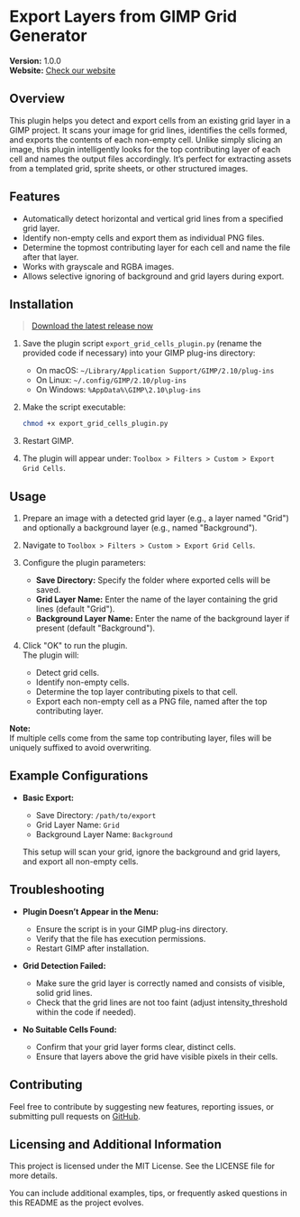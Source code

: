 # Export Layers from GIMP Grid Generator

**Version:** 1.0.0  
**Website:** [Check our website](https://www.brundisium.org/recursos/plugins)

## Overview
This plugin helps you detect and export cells from an existing grid layer in a GIMP project. It scans your image for grid lines, identifies the cells formed, and exports the contents of each non-empty cell. Unlike simply slicing an image, this plugin intelligently looks for the top contributing layer of each cell and names the output files accordingly. It’s perfect for extracting assets from a templated grid, sprite sheets, or other structured images.

## Features
- Automatically detect horizontal and vertical grid lines from a specified grid layer.
- Identify non-empty cells and export them as individual PNG files.
- Determine the topmost contributing layer for each cell and name the file after that layer.
- Works with grayscale and RGBA images.
- Allows selective ignoring of background and grid layers during export.

## Installation
> [Download the latest release now](https://github.com/NICNE0/gimp-grid-exporter/archive/refs/tags/v1.0.0.zip)

1. Save the plugin script `export_grid_cells_plugin.py` (rename the provided code if necessary) into your GIMP plug-ins directory:
   - On macOS: `~/Library/Application Support/GIMP/2.10/plug-ins`
   - On Linux: `~/.config/GIMP/2.10/plug-ins`
   - On Windows: `%AppData%\GIMP\2.10\plug-ins`
   
2. Make the script executable:
   ```bash
   chmod +x export_grid_cells_plugin.py
   ```
   
3. Restart GIMP.
   
4. The plugin will appear under: `Toolbox > Filters > Custom > Export Grid Cells`.

## Usage
1. Prepare an image with a detected grid layer (e.g., a layer named "Grid") and optionally a background layer (e.g., named "Background").
2. Navigate to `Toolbox > Filters > Custom > Export Grid Cells`.
3. Configure the plugin parameters:
   
   - **Save Directory:** Specify the folder where exported cells will be saved.
   - **Grid Layer Name:** Enter the name of the layer containing the grid lines (default "Grid").
   - **Background Layer Name:** Enter the name of the background layer if present (default "Background").

4. Click "OK" to run the plugin.  
   The plugin will:
   - Detect grid cells.
   - Identify non-empty cells.
   - Determine the top layer contributing pixels to that cell.
   - Export each non-empty cell as a PNG file, named after the top contributing layer.
   
**Note:**  
If multiple cells come from the same top contributing layer, files will be uniquely suffixed to avoid overwriting.

## Example Configurations
- **Basic Export:**
  - Save Directory: `/path/to/export`
  - Grid Layer Name: `Grid`
  - Background Layer Name: `Background`
  
  This setup will scan your grid, ignore the background and grid layers, and export all non-empty cells.

## Troubleshooting
- **Plugin Doesn’t Appear in the Menu:**
  - Ensure the script is in your GIMP plug-ins directory.
  - Verify that the file has execution permissions.
  - Restart GIMP after installation.
  
- **Grid Detection Failed:**
  - Make sure the grid layer is correctly named and consists of visible, solid grid lines.
  - Check that the grid lines are not too faint (adjust intensity_threshold within the code if needed).

- **No Suitable Cells Found:**
  - Confirm that your grid layer forms clear, distinct cells.
  - Ensure that layers above the grid have visible pixels in their cells.

## Contributing
Feel free to contribute by suggesting new features, reporting issues, or submitting pull requests on [GitHub](https://github.com/NICNE0/gimp-grid-exporter).

## Licensing and Additional Information
This project is licensed under the MIT License. See the LICENSE file for more details.

You can include additional examples, tips, or frequently asked questions in this README as the project evolves.
